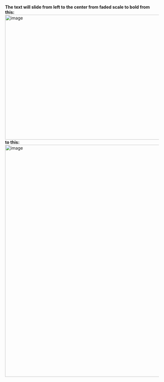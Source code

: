 <b>The text will slide from left to the center from faded scale to bold from this:</b>
<img width="766" height="410" alt="image" src="https://github.com/user-attachments/assets/c4bb5fb0-03df-4bc1-bffa-14a557b79df0" />
<br>
<b>to this:</b>
<img width="1552" height="762" alt="image" src="https://github.com/user-attachments/assets/9a3864e5-5802-40c4-838b-13023a97d446" />
